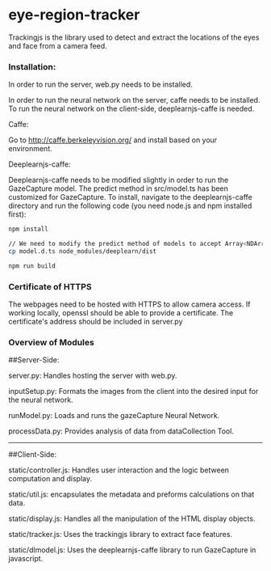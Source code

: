 # eye-region-tracker

Trackingjs is the library used to detect and extract the locations of the eyes and face from a camera feed. 

### Installation: 

In order to run the server, web.py needs to be installed.


In order to run the neural network on the server, caffe needs to be installed. To run the neural network on the client-side, deeplearnjs-caffe is needed. 

Caffe: 

Go to http://caffe.berkeleyvision.org/ and install based on your environment.


Deeplearnjs-caffe:

Deeplearnjs-caffe needs to be modified slightly in order to run the GazeCapture model. The predict method in src/model.ts has been customized for GazeCapture. To install, navigate to the deeplearnjs-caffe directory and run the following code (you need node.js and npm installed first):

```bash
npm install

// We need to modify the predict method of models to accept Array<NDArray> as input.
cp model.d.ts node_modules/deeplearn/dist

npm run build
```


### Certificate of HTTPS

The webpages need to be hosted with HTTPS to allow camera access. If working locally, openssl should be able to provide a certificate. The certificate's address should be included in server.py 


### Overview of Modules

##Server-Side:

server.py: Handles hosting the server with web.py.

inputSetup.py: Formats the images from the client into the desired input for the neural network.

runModel.py: Loads and runs the gazeCapture Neural Network.

processData.py: Provides analysis of data from dataCollection Tool.

____________________________________________________________________
##Client-Side:

static/controller.js: Handles user interaction and the logic between computation and display.

static/util.js: encapsulates the metadata and preforms calculations on that data.

static/display.js: Handles all the manipulation of the HTML display objects.

static/tracker.js: Uses the trackingjs library to extract face features.

static/dlmodel.js: Uses the deeplearnjs-caffe library to run GazeCapture in javascript.







